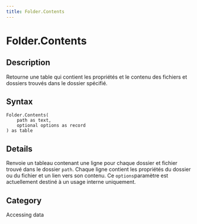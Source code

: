 ```yaml
---
title: Folder.Contents
---
```


# Folder.Contents


## Description

Retourne une table qui contient les propriétés et le contenu des fichiers et dossiers trouvés dans le dossier spécifié.


## Syntax

```powerquery
Folder.Contents(
    path as text,
    optional options as record
) as table
```


## Details

Renvoie un tableau contenant une ligne pour chaque dossier et fichier trouvé dans le dossier <code>path</code>. Chaque ligne contient les propriétés du dossier ou du fichier et un lien vers son contenu. Ce <code>options</code>paramètre est actuellement destiné à un usage interne uniquement.



## Category
Accessing data
